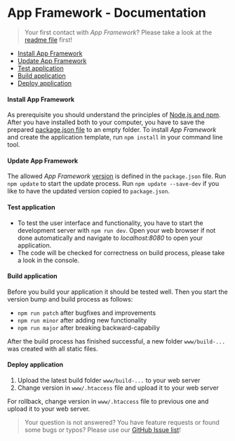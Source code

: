 # App Framework - Documentation

> Your first contact with *App Framework*? Please take a look at the [readme file](README.md) first!

- [Install App Framework](#install-app-framework)
- [Update App Framework](#update-app-framework)
- [Test application](#test-application)
- [Build application](#build-application)
- [Deploy application](#deploy-application)

#### Install App Framework

As prerequisite you should understand the principles of [Node.js and npm](https://docs.npmjs.com/getting-started/what-is-npm). After you have installed both to your computer, you have to save the prepared [package.json file](https://raw.githubusercontent.com/scriptPilot/app-framework/master/demo-app/package.json) to an empty folder. To install *App Framework* and create the application template, run `npm install` in your command line tool.

#### Update App Framework

The allowed *App Framework* [version](https://docs.npmjs.com/misc/semver) is defined in the `package.json` file. Run `npm update` to start the update process. Run `npm update --save-dev` if you like to have the updated version copied to `package.json`.

#### Test application

* To test the user interface and functionality, you have to start the development server with `npm run dev`. Open your web browser if not done automatically and navigate to *localhost:8080* to open your application.
* The code will be checked for correctness on build process, please take a look in the console.

#### Build application

Before you build your application it should be tested well. Then you start the version bump and build process as follows:

- `npm run patch` after bugfixes and improvements
- `npm run minor` after adding new functionality
- `npm run major` after breaking backward-capabiliy

After the build process has finished successful, a new folder `www/build-...` was created with all static files.

#### Deploy application

1. Upload the latest build folder `www/build-...` to your web server
2. Change version in `www/.htaccess` file and upload it to your web server

For rollback, change version in `www/.htaccess` file to previous one and upload it to your web server.

> Your question is not answered? You have feature requests or found some bugs or typos? Please use our [GitHub Issue list](https://github.com/scriptPilot/app-framework/issues)!
